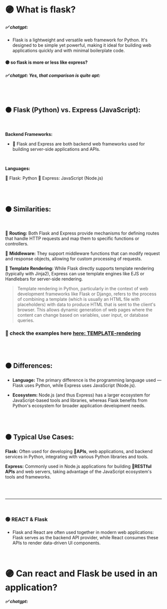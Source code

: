 # 🟣 What is flask?

##### ✅ chatgpt:

- Flask is a lightweight and versatile web framework for Python. It's designed to be simple yet powerful, making it ideal for building web applications quickly and with minimal boilerplate code.

#### 🟣 so flask is more or less like express?

##### ✅ chatgpt: Yes, that comparison is quite apt:

<br>
<br>

## 🟠 Flask (Python) vs. Express (JavaScript):

<br>

**Backend Frameworks:**

- 🔸 Flask and Express are both backend web frameworks used for building server-side applications and APIs.

<br>

**Languages:**

🔸 Flask: Python
🔸 Express: JavaScript (Node.js)

<br>
<br>

## 🟠 Similarities:

<br>

🔸 **Routing:** Both Flask and Express provide mechanisms for defining routes that handle HTTP requests and map them to specific functions or controllers.

🔸 **Middleware:** They support middleware functions that can modify request and response objects, allowing for custom processing of requests.

🔸 **Template Rendering:** While Flask directly supports template rendering (typically with Jinja2), Express can use template engines like EJS or Handlebars for server-side rendering.

> Template rendering in Python, particularly in the context of web development frameworks like Flask or Django, refers to the process of combining a template (which is usually an HTML file with placeholders) with data to produce HTML that is sent to the client's browser. This allows dynamic generation of web pages where the content can change based on variables, user input, or database queries.

### 🍰 check the examples here [here: TEMPLATE-rendering](./z__TEMPLATE-rendering.md)

<br>
<br>

## 🟠 Differences:

- **Language:** The primary difference is the programming language used — Flask uses Python, while Express uses JavaScript (Node.js).

- **Ecosystem:** Node.js (and thus Express) has a larger ecosystem for JavaScript-based tools and libraries, whereas Flask benefits from Python's ecosystem for broader application development needs.

<br>
<br>

## 🟠 Typical Use Cases:

**Flask:** Often used for developing 🔸**APIs**, web applications, and backend services in Python, integrating with various Python libraries and tools.

**Express:** Commonly used in Node.js applications for building 🔸**RESTful APIs** and web servers, taking advantage of the JavaScript ecosystem's tools and frameworks.

<br>
<br>

---

<br>

### 🟢 REACT & Flask

- Flask and React are often used together in modern web applications: Flask serves as the backend API provider, while React consumes these APIs to render data-driven UI components.

<br>

# 🟣 Can react and Flask be used in an application?

##### ✅ chatgpt:
